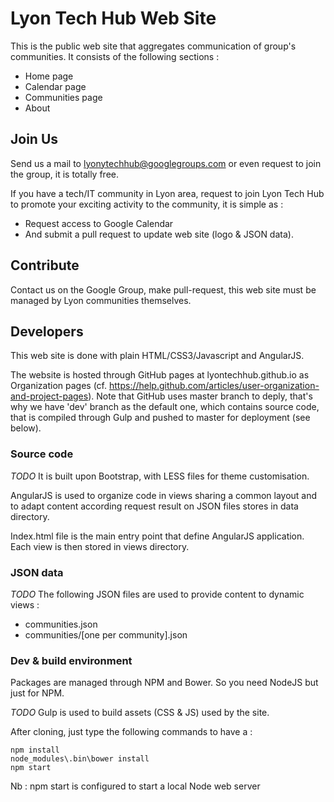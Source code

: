 Lyon Tech Hub Web Site
======================

This is the public web site that aggregates communication of group's communities.
It consists of the following sections :

* Home page
* Calendar page
* Communities page
* About

Join Us
-------
Send us a mail to lyonytechhub@googlegroups.com or even request to join the group, it is totally free.

If you have a tech/IT community in Lyon area, request to join Lyon Tech Hub to promote your exciting activity to the community, it is simple as :

* Request access to Google Calendar
* And submit a pull request to update web site (logo & JSON data).

Contribute
----------
Contact us on the Google Group, make pull-request, this web site must be managed by Lyon communities themselves.

Developers
----------
This web site is done with plain HTML/CSS3/Javascript and AngularJS.

The website is hosted through GitHub pages at lyontechhub.github.io as Organization pages (cf. https://help.github.com/articles/user-organization-and-project-pages).
Note that GitHub uses master branch to deply, that's why we have 'dev' branch as the default one, which contains source code, that is compiled through Gulp and pushed to master for deployment (see below).

### Source code

*TODO* It is built upon Bootstrap, with LESS files for theme customisation.

AngularJS is used to organize code in views sharing a common layout and to adapt content according request result on JSON files stores in data directory.

Index.html file is the main entry point that define AngularJS application. Each view is then stored in views directory.

### JSON data

*TODO* The following JSON files are used to provide content to dynamic views :

* communities.json
* communities/[one per community].json

### Dev & build environment

Packages are managed through NPM and Bower. So you need NodeJS but just for NPM.

*TODO* Gulp is used to build assets (CSS & JS) used by the site.

After cloning, just type the following commands to have a  :

```
npm install
node_modules\.bin\bower install
npm start
```

Nb : npm start is configured to start a local Node web server